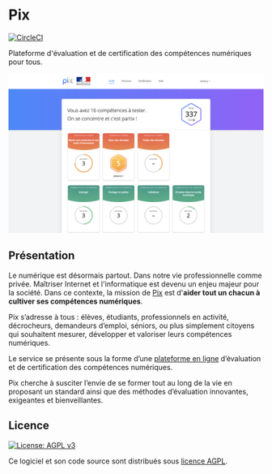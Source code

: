 Pix
===

[![CircleCI](https://circleci.com/gh/1024pix/pix/tree/dev.svg?style=shield&circle-token=:circle-token)](https://circleci.com/gh/1024pix/pix) 

Plateforme d'évaluation et de certification des compétences numériques pour tous.


![Screenshot Pix App](./docs/assets/pix-app-screenshot.png)

Présentation
------------

Le numérique est désormais partout. Dans notre vie professionnelle comme privée. Maîtriser Internet et l'informatique est devenu un enjeu majeur pour la société. Dans ce contexte, la mission de [Pix](https://pix.fr) est d'**aider tout un chacun à cultiver ses compétences numériques**.

Pix s’adresse à tous : élèves, étudiants, professionnels en activité, décrocheurs, demandeurs d’emploi, séniors, ou plus simplement citoyens qui souhaitent mesurer, développer et valoriser leurs compétences numériques.

Le service se présente sous la forme d’une [plateforme en ligne](https://app.pix.fr) d’évaluation et de certification des compétences numériques.

Pix cherche à susciter l’envie de se former tout au long de la vie en proposant un standard ainsi que des méthodes d’évaluation innovantes, exigeantes et bienveillantes.

Licence
-------

[![License: AGPL v3](https://img.shields.io/badge/License-AGPL%20v3-blue.svg)](https://www.gnu.org/licenses/agpl-3.0)

Ce logiciel et son code source sont distribués sous [licence AGPL](https://www.gnu.org/licenses/why-affero-gpl.fr.html).
